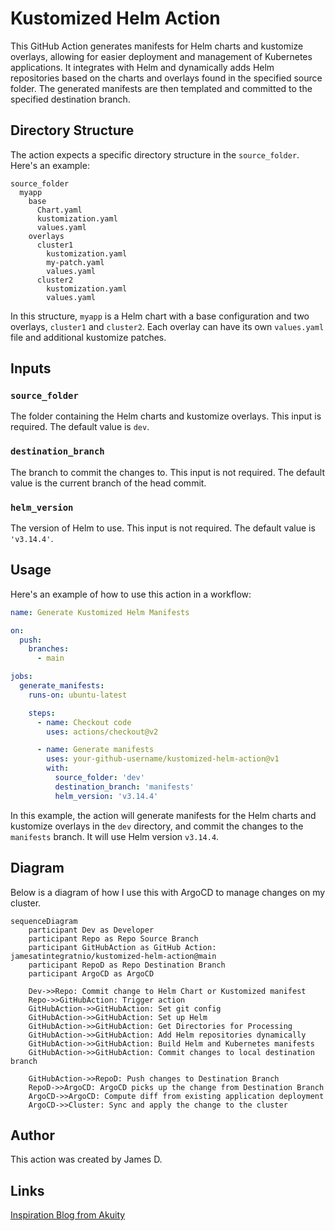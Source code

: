 # Kustomized Helm Action

This GitHub Action generates manifests for Helm charts and kustomize overlays, allowing for easier deployment and management of Kubernetes applications. It integrates with Helm and dynamically adds Helm repositories based on the charts and overlays found in the specified source folder. The generated manifests are then templated and committed to the specified destination branch.

## Directory Structure

The action expects a specific directory structure in the `source_folder`. Here's an example:

```
source_folder
  myapp
    base
      Chart.yaml
      kustomization.yaml
      values.yaml
    overlays
      cluster1
        kustomization.yaml
        my-patch.yaml
        values.yaml
      cluster2
        kustomization.yaml
        values.yaml
```

In this structure, `myapp` is a Helm chart with a base configuration and two overlays, `cluster1` and `cluster2`. Each overlay can have its own `values.yaml` file and additional kustomize patches.

## Inputs

### `source_folder`

The folder containing the Helm charts and kustomize overlays. This input is required. The default value is `dev`.

### `destination_branch`

The branch to commit the changes to. This input is not required. The default value is the current branch of the head commit.

### `helm_version`

The version of Helm to use. This input is not required. The default value is `'v3.14.4'`.

## Usage

Here's an example of how to use this action in a workflow:

```yaml
name: Generate Kustomized Helm Manifests

on:
  push:
    branches:
      - main

jobs:
  generate_manifests:
    runs-on: ubuntu-latest

    steps:
      - name: Checkout code
        uses: actions/checkout@v2

      - name: Generate manifests
        uses: your-github-username/kustomized-helm-action@v1
        with:
          source_folder: 'dev'
          destination_branch: 'manifests'
          helm_version: 'v3.14.4'
```

In this example, the action will generate manifests for the Helm charts and kustomize overlays in the `dev` directory, and commit the changes to the `manifests` branch. It will use Helm version `v3.14.4`.

## Diagram
Below is a diagram of how I use this with ArgoCD to manage changes on my cluster.

```mermaid
sequenceDiagram
    participant Dev as Developer
    participant Repo as Repo Source Branch
    participant GitHubAction as GitHub Action: jamesatintegratnio/kustomized-helm-action@main
    participant RepoD as Repo Destination Branch
    participant ArgoCD as ArgoCD

    Dev->>Repo: Commit change to Helm Chart or Kustomized manifest
    Repo->>GitHubAction: Trigger action
    GitHubAction->>GitHubAction: Set git config
    GitHubAction->>GitHubAction: Set up Helm
    GitHubAction->>GitHubAction: Get Directories for Processing
    GitHubAction->>GitHubAction: Add Helm repositories dynamically
    GitHubAction->>GitHubAction: Build Helm and Kubernetes manifests
    GitHubAction->>GitHubAction: Commit changes to local destination branch

    GitHubAction->>RepoD: Push changes to Destination Branch
    RepoD->>ArgoCD: ArgoCD picks up the change from Destination Branch
    ArgoCD->>ArgoCD: Compute diff from existing application deployment
    ArgoCD->>Cluster: Sync and apply the change to the cluster

```
## Author

This action was created by James D.

## Links
[Inspiration Blog from Akuity](https://akuity.io/blog/the-rendered-manifests-pattern/)